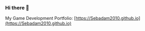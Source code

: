 ### Hi there 👋

 My Game Development Portfolio: [https://Sebadam2010.github.io](https://Sebadam2010.github.io)

